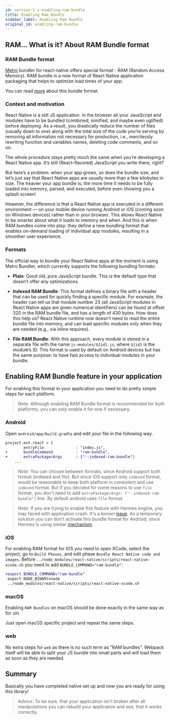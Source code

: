 ```yaml
---
id: version-2.x-enabling-ram-bundle
title: Enabling Ram Bundle
sidebar_label: Enabling Ram Bundle
original_id: enabling-ram-bundle
---
```



## RAM... What is it? About RAM Bundle format

### RAM Bundle format

[Metro](https://facebook.github.io/metro/) bundler for react-native offers special format - RAM (Random Access Memory). RAM bundle is a new format of React Native application packaging that helps to optimize load times of your app. 

You can read [more](https://facebook.github.io/metro/docs/bundling) about this bundle format.

### Context and motivation

React Native is a still JS application. In the browser all your JavaScript and modules have to be bundled (combined, minified, and maybe even uglified) before deploying. As a result, you drastically reduce the number of files (usually down to one) along with the total size of the code you’re serving by removing all information not necessary for production, i.e., mercilessly rewriting function and variables names, deleting code comments, and so on.

The whole procedure stays pretty much the same when you’re developing a React Native app. It’s still (React-flavored) JavaScript you write there, right?

But here’s a problem: when your app grows, so does the bundle size, and let’s just say that React Native apps are usually more than a few kilobytes in size. The heavier your app bundle is, the more time it needs to be fully loaded into memory, parsed, and executed, before even showing you a splash screen!

However, the difference is that a React Native app is executed in a different environment — on your mobile device running Android or iOS (coming soon on Windows devices) rather than in your browser. This allows React Native to be smarter about what it loads to memory and when. And this is when RAM bundles come into play: they define a new bundling format that enables on-demand loading of individual app modules, resulting in a smoother user experience.

### Formats

The official way to bundle your React Native apps at the moment is using Metro Bundler, which currently supports the following bundling formats:

- **Plain**: Good old, pure JavaScript bundle. This is the default type that doesn’t offer any optimizations.

- **Indexed RAM Bundle**: This format defines a binary file with a header that can be used for quickly finding a specific module. For example, the header can tell us that module number 23 (all JavaScript modules in React Native apps are given numerical identifiers) can be found at offset 320 in the RAM bundle file, and has a length of 430 bytes. How does this help us? React Native runtime now doesn’t need to read the entire bundle file into memory, and can load specific modules only when they are needed (e.g., via inline requires).

- **File RAM Bundle**: With this approach, every module is stored in a separate file with the name `js-modules/${id}.js`, where `${id}` is the module’s ID. This format is used by default on Android devices but has the same purpose: to have fast access to individual modules in your bundle.

## Enabling RAM Bundle feature in your application

For enabling this format in your application you need to do pretty simple steps for each platform.

> *Note:* Although enabling RAM Bundle format is recommended for both platforms, you can only enable it for one if necessary.

### Android

Open `android/app/build.gradle` and edit your file in the following way.

```diff
project.ext.react = [
        entryFile              : "index.js",
+       bundleCommand          : "ram-bundle",
+       extraPackagerArgs      : ["--indexed-ram-bundle"]
    ...
```

> *Note:* You can choose between formats, since Android support both format (indexed and file). But since iOS support only `indexed` format, would be reasonable to keep both platform in consistent and use `indexed` format. But if you decided for some reasons to use `file` format, you don't need to add `extraPackagerArgs: ["--indexed-ram-bundle"]` line. By default android uses `file` format.

> *Note:* If you are trying to enable this feature with Hermes engine, you may faced with application crash. It's a known [issue](https://github.com/facebook/react-native/issues/25730). As a temporary solution you can don't activate this bundle format for Android, since Hermes is using similar [mechanism](https://github.com/facebook/react-native/issues/25730#issuecomment-514115115). 

### iOS

For enabling RAM format for iOS you need to open XCode, select the project, go to `Build Phases`, and edit phase `Bundle React Native code and images`. Before `../node_modules/react-native/scripts/react-native-xcode.sh` you need to add `BUNDLE_COMMAND="ram-bundle"`:

```diff
+export BUNDLE_COMMAND="ram-bundle"
 export NODE_BINARY=node
 ../node_modules/react-native/scripts/react-native-xcode.sh                                        
```

### macOS

Enabling `RAM Bundles` on macOS should be done exactly in the same way as for `iOS`

Just open macOS specific project and repeat the same steps.

### web

No extra steps for `web` as there is no such term as "RAM bundles". Webpack itself will be able to split your JS bundle into small parts and will load them as soon as they are needed.

## Summary

Basically you have completed native set up and now you are ready for using this library!

> *Advice*: To be sure, that your application isn't broken after all manipulations you can rebuild your application and see, that it works correctly.